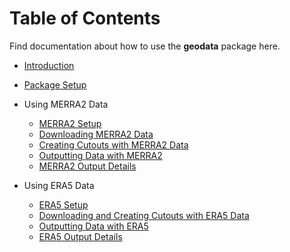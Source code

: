# Table of Contents

Find documentation about how to use the **geodata** package here.

-   [Introduction](https://github.com/east-winds/geodata/blob/master/doc/Introduction.md)
-   [Package Setup](https://github.com/east-winds/geodata/blob/master/doc/packagesetup.md)
-   Using MERRA2 Data
    -   [MERRA2 Setup](https://github.com/east-winds/geodata/blob/master/doc/merra2_setup.md)
    -   [Downloading MERRA2 Data](https://github.com/east-winds/geodata/blob/master/doc/merra2_download.md)
    -   [Creating Cutouts with MERRA2 Data](https://github.com/east-winds/geodata/blob/master/doc/merra2_createcutout.md)
    -   [Outputting Data with MERRA2](https://github.com/east-winds/geodata/blob/master/doc/merra2/merra2_example_output.md)
    -   [MERRA2 Output Details](https://github.com/east-winds/geodata/blob/master/doc/merra2/merra2_outputs.md)

-   Using ERA5 Data
    -   [ERA5 Setup](https://github.com/east-winds/geodata/blob/master/doc/era5_setup.md)
    -   [Downloading and Creating Cutouts with ERA5 Data](https://github.com/east-winds/geodata/blob/master/doc/era5/era5_download.md)
    -   [Outputting Data with ERA5](https://github.com/east-winds/geodata/blob/master/doc/era5/era5_example_output.md)
    -   [ERA5 Output Details](https://github.com/east-winds/geodata/blob/master/doc/era5/era5_outputs.md)
